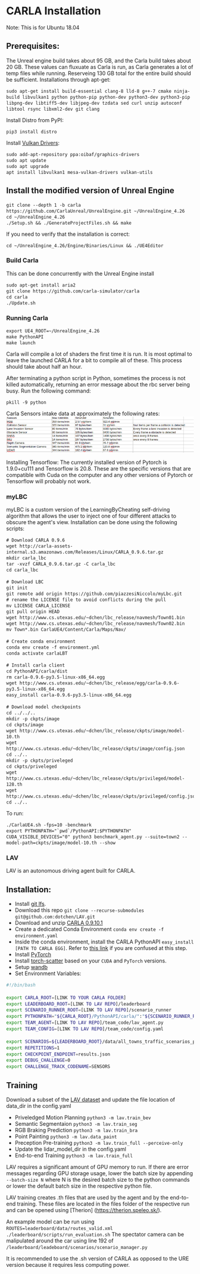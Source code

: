 # CARLA Installation
Note: This is for Ubuntu 18.04
## Prerequisites:
The Unreal engine build takes about 95 GB, and the Carla build takes about 20 GB. These values can fluxuate as Carla is run, as Carla generates a lot of temp files while running. Reserveing 130 GB total for the entire build should be sufficient. 
Installations through apt-get:
```
sudo apt-get install build-essential clang-8 lld-8 g++-7 cmake ninja-build libvulkan1 python python-pip python-dev python3-dev python3-pip libpng-dev libtiff5-dev libjpeg-dev tzdata sed curl unzip autoconf libtool rsync libxml2-dev git clang
```
Install Distro from PyPI:
```
pip3 install distro
```
Install [Vulkan Drivers](https://linuxconfig.org/install-and-test-vulkan-on-linux):
```
sudo add-apt-repository ppa:oibaf/graphics-drivers
sudo apt update
sudo apt upgrade
apt install libvulkan1 mesa-vulkan-drivers vulkan-utils
```
## Install the modified version of Unreal Engine 
```
git clone --depth 1 -b carla https://github.com/CarlaUnreal/UnrealEngine.git ~/UnrealEngine_4.26
cd ~/UnrealEngine_4.26
./Setup.sh && ./GenerateProjectFiles.sh && make
```
If you need to verify that the installation is correct:
```
cd ~/UnrealEngine_4.26/Engine/Binaries/Linux && ./UE4Editor
```

### Build Carla
This can be done concurrently with the Unreal Engine install
```
sudo apt-get install aria2
git clone https://github.com/carla-simulator/carla
cd carla
./Update.sh
```

### Running Carla
```
export UE4_ROOT=~/UnrealEngine_4.26
make PythonAPI
make launch
```
Carla will compile a lot of shaders the first time it is run. It is most optimal to leave the launched CARLA for a bit to compile all of these. This process should take about half an hour. 

After terminating a python script in Python, sometimes the process is not killed automatically, returning an error message about the rbc server being busy. Run the following command: 
```
pkill -9 python
```
Carla Sensors intake data at approximately the following rates: 
![Alt text](./dataoutput.png)

Installing Tensorflow: 
The currently installed version of Pytorch is 1.9.0+cu111 and Tensorflow is 20.8. These are the specific versions that are compatible with Cuda on the computer and any other versions of Pytorch or Tensorflow will probably not work. 

### myLBC
myLBC is a custom version of the LearningByCheating self-driving algorithm that allows the user to inject one of four different attacks to obscure the agent's view. Installation can be done using the following scripts: 
```
# Download CARLA 0.9.6
wget http://carla-assets-internal.s3.amazonaws.com/Releases/Linux/CARLA_0.9.6.tar.gz
mkdir carla_lbc
tar -xvzf CARLA_0.9.6.tar.gz -C carla_lbc
cd carla_lbc

# Download LBC
git init
git remote add origin https://github.com/piazzesiNiccolo/myLbc.git
# rename the LICENSE file to avoid conflicts during the pull
mv LICENSE CARLA_LICENSE 
git pull origin HEAD
wget http://www.cs.utexas.edu/~dchen/lbc_release/navmesh/Town01.bin
wget http://www.cs.utexas.edu/~dchen/lbc_release/navmesh/Town02.bin
mv Town*.bin CarlaUE4/Content/Carla/Maps/Nav/

# Create conda environment
conda env create -f environment.yml
conda activate carlaLBT

# Install carla client
cd PythonAPI/carla/dist
rm carla-0.9.6-py3.5-linux-x86_64.egg
wget http://www.cs.utexas.edu/~dchen/lbc_release/egg/carla-0.9.6-py3.5-linux-x86_64.egg
easy_install carla-0.9.6-py3.5-linux-x86_64.egg

# Download model checkpoints
cd ../../..
mkdir -p ckpts/image
cd ckpts/image
wget http://www.cs.utexas.edu/~dchen/lbc_release/ckpts/image/model-10.th
wget http://www.cs.utexas.edu/~dchen/lbc_release/ckpts/image/config.json
cd ../..
mkdir -p ckpts/priveleged
cd ckpts/priveleged
wget http://www.cs.utexas.edu/~dchen/lbc_release/ckpts/privileged/model-128.th
wget http://www.cs.utexas.edu/~dchen/lbc_release/ckpts/privileged/config.json
cd ../..
```
To run: 
```
./CarlaUE4.sh -fps=10 -benchmark
export PYTHONPATH="`pwd`/PythonAPI:$PYTHONPATH" 
CUDA_VISIBLE_DEVICES="0" python3 benchmark_agent.py --suite=town2 --model-path=ckpts/image/model-10.th --show
```

### LAV
LAV is an autonomous driving agent built for CARLA. 
## Installation: 
* Install [git lfs](https://git-lfs.github.com/).
* Download this repo `git clone --recurse-submodules git@github.com:dotchen/LAV.git`
* Download and unzip [CARLA 0.9.10.1](https://github.com/carla-simulator/carla/releases/tag/0.9.10.1)
* Create a dedicated Conda Environment ` conda env create -f environment.yaml `
* Inside the conda environment, install the CARLA PythonAPI `easy_install [PATH TO CARLA EGG]`. Refer to [this link](https://leaderboard.carla.org/get_started/) if you are confused at this step.
* Install [PyTorch](https://pytorch.org/get-started/locally/)
* Install [torch-scatter](https://github.com/rusty1s/pytorch_scatter) based on your `CUDA` and `PyTorch` versions.
* Setup [wandb](https://docs.wandb.ai/quickstart)
* Set Environment Variables: 
```bash
#!/bin/bash

export CARLA_ROOT=[LINK TO YOUR CARLA FOLDER]
export LEADERBOARD_ROOT=[LINK TO LAV REPO]/leaderboard
export SCENARIO_RUNNER_ROOT=[LINK TO LAV REPO]/scenario_runner
export PYTHONPATH="${CARLA_ROOT}/PythonAPI/carla/":"${SCENARIO_RUNNER_ROOT}":"${LEADERBOARD_ROOT}"
export TEAM_AGENT=[LINK TO LAV REPO]/team_code/lav_agent.py
export TEAM_CONFIG=[LINK TO LAV REPO]/team_code/config.yaml

export SCENARIOS=${LEADERBOARD_ROOT}/data/all_towns_traffic_scenarios_public.json
export REPETITIONS=1
export CHECKPOINT_ENDPOINT=results.json
export DEBUG_CHALLENGE=0
export CHALLENGE_TRACK_CODENAME=SENSORS
```
## Training
Download a subset of the [LAV dataset](https://utexas.box.com/s/evo96v5md4r8nooma3z17kcnfjzp2wed) and update the file location of data_dir in the config.yaml
* Priveledged Motion Planning ` python3 -m lav.train_bev `
* Semantic Segmentaion ` python3 -m lav.train_seg `
* RGB Braking Prediction ` python3 -m lav.train_bra `
* Point Painting ` python3 -m lav.data_paint `
* Preception Pre-training ` python3 -m lav.train_full --perceive-only `
* Update the lidar_model_dir in the config.yaml
* End-to-end Training ` python3 -m lav.train_full `

LAV requires a significant amount of GPU memory to run. If there are error messages regarding GPU storage usage, lower the batch size by appending ` --batch-size N ` where N is the desired batch size to the python commands or lower the default batch size in the respective python file. 

LAV training creates .th files that are used by the agent and by the end-to-end training. These files are located in the files folder of the respective run and can be opened using [Therion] (https://therion.speleo.sk/). 

An example model can be run using ` ROUTES=leaderboard/data/routes_valid.xml ./leaderboard/scripts/run_evaluation.sh ` The spectator camera can be malipulated around the car using line 192 of ` /leaderboard/leadeboard/scenarios/scenario_manager.py `

It is recommended to use the .sh version of CARLA as opposed to the URE version because it requires less computing power. 
